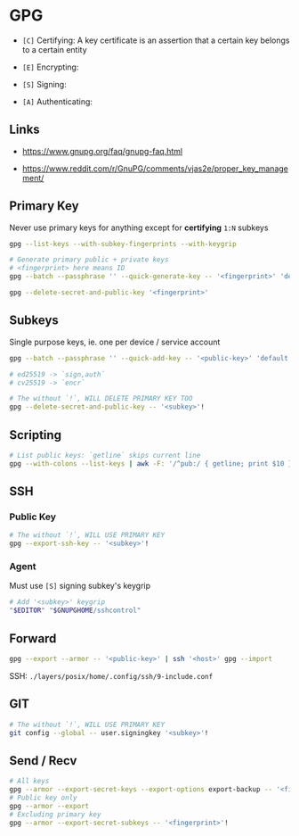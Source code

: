 # GPG

- `[C]` Certifying: A key certificate is an assertion that a certain key belongs to a certain entity

- `[E]` Encrypting:

- `[S]` Signing:

- `[A]` Authenticating:

## Links

- https://www.gnupg.org/faq/gnupg-faq.html

- https://www.reddit.com/r/GnuPG/comments/vjas2e/proper_key_management/

## Primary Key

Never use primary keys for anything except for **certifying** `1:N` subkeys

```bash
gpg --list-keys --with-subkey-fingerprints --with-keygrip
```

```bash
# Generate primary public + private keys
# <fingerprint> here means ID
gpg --batch --passphrase '' --quick-generate-key -- '<fingerprint>' 'default' 'cert' 'never'
```

```bash
gpg --delete-secret-and-public-key '<fingerprint>'
```

## Subkeys

Single purpose keys, ie. one per device / service account

```bash
gpg --batch --passphrase '' --quick-add-key -- '<public-key>' 'default' 'sign,auth,encr'

# ed25519 -> `sign,auth`
# cv25519 -> `encr`
```

```bash
# The without `!`, WILL DELETE PRIMARY KEY TOO
gpg --delete-secret-and-public-key -- '<subkey>'!
```

## Scripting

```bash
# List public keys: `getline` skips current line
gpg --with-colons --list-keys | awk -F: '/^pub:/ { getline; print $10 }'
```

## SSH

### Public Key

```bash
# The without `!`, WILL USE PRIMARY KEY
gpg --export-ssh-key -- '<subkey>'!
```

### Agent

Must use `[S]` signing subkey's keygrip

```bash
# Add '<subkey>' keygrip
"$EDITOR" "$GNUPGHOME/sshcontrol"
```

## Forward

```bash
gpg --export --armor -- '<public-key>' | ssh '<host>' gpg --import
```

SSH: `./layers/posix/home/.config/ssh/9-include.conf`

## GIT

```bash
# The without `!`, WILL USE PRIMARY KEY
git config --global -- user.signingkey '<subkey>'!
```

## Send / Recv

```bash
# All keys
gpg --armor --export-secret-keys --export-options export-backup -- '<fingerprint>' | gpg -v --import
# Public key only
gpg --armor --export
# Excluding primary key
gpg --armor --export-secret-subkeys -- '<fingerprint>'!
```
